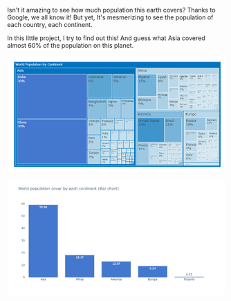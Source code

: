 Isn't it amazing to see how much population this earth covers?
Thanks to Google, we all know it!
But yet, It's mesmerizing to see the population of each country, each continent.

In this little project, I try to find out this!
And guess what Asia covered almost 60% of 
the population on this planet. 

![alt text](https://github.com/tasnimxpress/world_population/blob/main/Population%20by%20continent.png)

![alt text](https://github.com/tasnimxpress/world_population/blob/main/World%20population%20cover%20by%20each%20continent%20(Bar%20chart).png)

